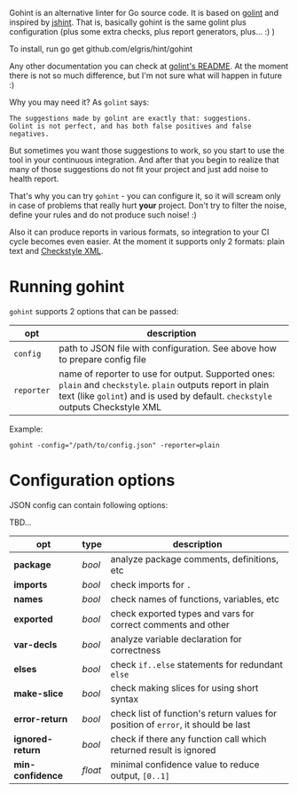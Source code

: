 Gohint is an alternative linter for Go source code. It is based on
[golint](https://github.com/golang/lint/golint) and inspired by [jshint](http://www.jshint.com/).
That is, basically gohint is the same golint plus configuration (plus some extra checks,
plus report generators, plus... :) )

To install, run
  go get github.com/elgris/hint/gohint

Any other documentation you can check at [golint's README](https://github.com/golang/lint/blob/master/README).
At the moment there is not so much difference, but I'm not sure what will happen in future :)

Why you may need it? As `golint` says:

```
The suggestions made by golint are exactly that: suggestions.
Golint is not perfect, and has both false positives and false negatives.
```

But sometimes you want those suggestions to work, so you start to use the tool
in your continuous integration. And after that you begin to realize that many of
those suggestions do not fit your project and just add noise to health report.

That's why you can try `gohint` - you can configure it, so it will scream only
in case of problems that really hurt **your** project. Don't try to filter the noise,
define your rules and do not produce such noise! :)

Also it can produce reports in various formats, so integration to your CI cycle becomes even easier.
At the moment it supports only 2 formats: plain text and [Checkstyle XML](http://checkstyle.sourceforge.net/).

# Running gohint

`gohint` supports 2 options that can be passed:

| opt        | description                                                                                                                                                                                     |
|------------|-------------------------------------------------------------------------------------------------------------------------------------------------------------------------------------------------|
| `config`   | path to JSON file with configuration. See above how to prepare config file                                                                                                                      |
| `reporter` | name of reporter to use for output. Supported ones: `plain` and `checkstyle`.  `plain` outputs report in plain text (like `golint`) and is used by default. `checkstyle` outputs Checkstyle XML |

Example:

```
gohint -config="/path/to/config.json" -reporter=plain
```


# Configuration options

JSON config can contain following options:

TBD...

| opt                | type    | description                                                                       |
|--------------------|---------|-----------------------------------------------------------------------------------|
| **package**        | *bool*  | analyze package comments, definitions, etc                                        |
| **imports**        | *bool*  | check imports for `.`                                                             |
| **names**          | *bool*  | check names of functions, variables, etc                                          |
| **exported**       | *bool*  | check exported types and vars for correct comments and other                      |
| **var-decls**      | *bool*  | analyze variable declaration for correctness                                      |
| **elses**          | *bool*  | check `if..else` statements for redundant `else`                                  |
| **make-slice**     | *bool*  | check making slices for using short syntax                                        |
| **error-return**   | *bool*  | check list of function's return values for position of `error`, it should be last |
| **ignored-return** | *bool*  | check if there any function call which returned result is ignored                 |
| **min-confidence** | *float* | minimal confidence value to reduce output, `[0..1]`                               |
